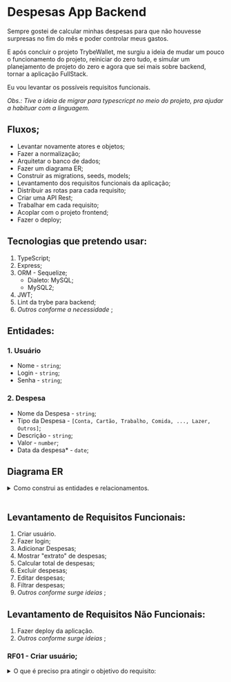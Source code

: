# Despesas App Backend

Sempre gostei de calcular minhas despesas para que não houvesse surpresas no fim do mês e poder controlar meus gastos.

E após concluir o projeto TrybeWallet, me surgiu a ideia de mudar um pouco o funcionamento do projeto, reiniciar do zero tudo, e simular um planejamento de projeto do zero e agora que sei mais sobre backend, tornar a aplicação FullStack.

Eu vou levantar os possíveis requisitos funcionais.

*Obs.: Tive a ideia de migrar para typescricpt no meio do projeto, pra ajudar a habituar com a linguagem.*

## Fluxos;

- Levantar novamente atores e objetos;
- Fazer a normalização;
- Arquitetar o banco de dados;
- Fazer um diagrama ER;
- Construir as migrations, seeds, models;
- Levantamento dos requisitos funcionais da aplicação;
- Distribuir as rotas para cada requisito;
- Criar uma API Rest;
- Trabalhar em cada requisito;
- Acoplar com o projeto frontend;
- Fazer o deploy;

## Tecnologias que pretendo usar:

1. TypeScript;
1. Express;
1. ORM - Sequelize;
    - Dialeto: MySQL;
    - MySQL2;
3. JWT;
4. Lint da trybe para backend;
5. _Outros conforme a necessidade_ ;

## Entidades:

### 1. Usuário

- Nome - `string`;
- Login - `string`;
- Senha - `string`;
### 2. Despesa

- Nome da Despesa - `string`;
- Tipo da Despesa - `[Conta, Cartão, Trabalho, Comida, ..., Lazer, Outros]`;
- Descrição - `string`;
- Valor - `number`;
- Data da despesa* - `date`;

## Diagrama ER
<details>
<summary>Como construi as entidades e relacionamentos.</summary>

![diagrama ER](./images/diagramaER.jpg)

</details>
</br>

## Levantamento de Requisitos Funcionais:

1. Criar usuário.
1. Fazer login;
1. Adicionar Despesas;
1. Mostrar "extrato" de despesas;
1. Calcular total de despesas;
1. Excluir despesas;
1. Editar despesas;
1. Filtrar despesas;
1. _Outros conforme surge ideias_ ;

## Levantamento de Requisitos Não Funcionais:

1. Fazer deploy da aplicação.
1. _Outros conforme surge ideias_ ;

### RF01 - Criar usuário;

<details>

<summary>
O que é preciso pra atingir o objetivo do requisito:
</summary>

- criar um endpoint do tipo POST /register;
- O corpo da requisição deverá seguir o formato abaixo:
    ```json
    {
        "login": "fulanoExpress",
        "password": "12345678",
        "name": "Fulano do Express"
    }
    ```
- a cada requisição válida, criar um usuário no banco de dados;
- verificar se todos os campos existem no corpo da requisição, caso não, retornar uma messagem personalizada pra cada coisa faltando. Exemplo:
    ```json
    {
        "error": "FIELD_REQUIRED",
        "message": "\"login\" is required"
    }
    ```
- verificar se todos os campos tem o mínimo de caracteres no corpo da requisição, caso não, retornar uma messagem personalizada pra cada coisa faltando, o campos login, password e name precisam, respectivamente, de 4,8 e 3 caracteres. Exemplo:
    ```json
    {
        "error": "FIELD_MISSING_CARACTHERS",  
        "message": "\"login\" length must be at least 4 characters long"
    }
    ```
 - verificar se o login já existe, caso sim, retornar a messagem e status 409:
    ```json
    {
        "error": "USER_ALREADY_EXISTS",
        "message": "Please try a different login. There is already a user with that login."
    }
    ```
- caso tudo esteja válido, retornar um token gerado pela ferramenta JWT e status 201. Exemplo: 
    ```json
    {
        "token": "xxxxxxxxxxxxxxxxxxxxxxxxxxxxxxxxxxxxxxxxxxxxxxxxxx",
    }
    ```
</details>
